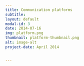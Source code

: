 ```yaml
---
title: Communication platforms
subtitle:
layout: default
modal-id: 3
date: 2014-07-16
img: platform.png
thumbnail: platform-thumbnail.png
alt: image-alt
project-date: April 2014


---
```


